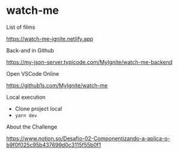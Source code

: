 # watch-me
List of films

https://watch-me-ignite.netlify.app

Back-and in Github

https://my-json-server.typicode.com/MyIgnite/watch-me-backend

Open VSCode Online

https://github1s.com/MyIgnite/watch-me

Local execution

- Clone project local
- `yarn dev`

About the Challenge </br>

https://www.notion.so/Desafio-02-Componentizando-a-aplica-o-b9f0f025c95b437699d0c3115f55b0f1
